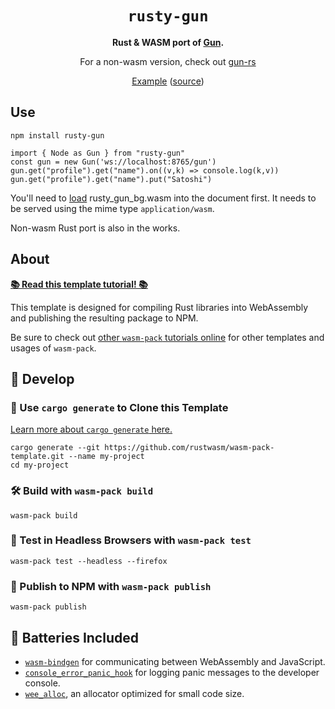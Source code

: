 <div align="center">

  <h1><code>rusty-gun</code></h1>

  <strong>Rust & WASM port of <a href="https://github.com/amark/gun">Gun</a>.</strong>
  <p>For a non-wasm version, check out <a href="https://github.com/mmalmi/gun-rs">gun-rs</a>
  
  <a href="https://rusty-gun-demo.netlify.app/">Example</a> (<a href="https://github.com/mmalmi/rusty-gun-demo/">source</a>)

</div>

## Use

`npm install rusty-gun`

```
import { Node as Gun } from "rusty-gun"
const gun = new Gun('ws://localhost:8765/gun')
gun.get("profile").get("name").on((v,k) => console.log(k,v))
gun.get("profile").get("name").put("Satoshi")
```

You'll need to [load](https://developer.mozilla.org/en-US/docs/WebAssembly/Loading_and_running#using_fetch) rusty_gun_bg.wasm into the document first. It needs to be served using the mime type `application/wasm`.

Non-wasm Rust port is also in the works.

## About

[**📚 Read this template tutorial! 📚**][template-docs]

This template is designed for compiling Rust libraries into WebAssembly and
publishing the resulting package to NPM.

Be sure to check out [other `wasm-pack` tutorials online][tutorials] for other
templates and usages of `wasm-pack`.

[tutorials]: https://rustwasm.github.io/docs/wasm-pack/tutorials/index.html
[template-docs]: https://rustwasm.github.io/docs/wasm-pack/tutorials/npm-browser-packages/index.html

## 🚴 Develop

### 🐑 Use `cargo generate` to Clone this Template

[Learn more about `cargo generate` here.](https://github.com/ashleygwilliams/cargo-generate)

```
cargo generate --git https://github.com/rustwasm/wasm-pack-template.git --name my-project
cd my-project
```

### 🛠️ Build with `wasm-pack build`

```
wasm-pack build
```

### 🔬 Test in Headless Browsers with `wasm-pack test`

```
wasm-pack test --headless --firefox
```

### 🎁 Publish to NPM with `wasm-pack publish`

```
wasm-pack publish
```

## 🔋 Batteries Included

* [`wasm-bindgen`](https://github.com/rustwasm/wasm-bindgen) for communicating
  between WebAssembly and JavaScript.
* [`console_error_panic_hook`](https://github.com/rustwasm/console_error_panic_hook)
  for logging panic messages to the developer console.
* [`wee_alloc`](https://github.com/rustwasm/wee_alloc), an allocator optimized
  for small code size.
